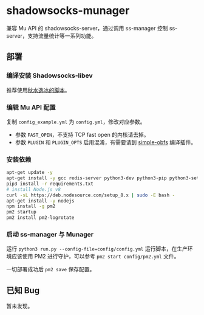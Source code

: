 # shadowsocks-munager

兼容 Mu API 的 shadowsocks-server，通过调用 ss-manager 控制 ss-server，支持流量统计等一系列功能。

## 部署

### 编译安装 Shadowsocks-libev

推荐使用[秋水逸冰的脚本](https://shadowsocks.be/4.html)。

### 编辑 Mu API 配置

复制 `config_example.yml` 为 `config.yml`，修改对应参数。

- 参数 `FAST_OPEN`，不支持 TCP fast open 的内核请去掉。
- 参数 `PLUGIN` 和 `PLUGIN_OPTS` 启用混淆，有需要请到 [simple-obfs](https://github.com/shadowsocks/simple-obfs) 编译插件。

### 安装依赖

```bash
apt-get update -y
apt-get install -y gcc redis-server python3-dev python3-pip python3-setuptools python3-psutil
pip3 install -r requirements.txt
# install Node.js v8
curl -sL https://deb.nodesource.com/setup_8.x | sudo -E bash -
apt-get install -y nodejs
npm install -g pm2
pm2 startup
pm2 install pm2-logrotate
```

### 启动 ss-manager 与 Munager

运行 `python3 run.py --config-file=config/config.yml` 运行脚本，在生产环境应该使用 PM2 进行守护，可以参考 `pm2 start config/pm2.yml` 文件。

一切部署成功后 `pm2 save` 保存配置。

## 已知 Bug

暂未发现。
